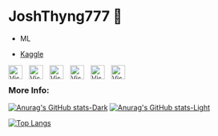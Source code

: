 # JoshThyng777 🎰

- ML

- [Kaggle](https://www.kaggle.com/joshthyng)

<img align="left" alt="Visual Studio Code" width="28px" src="https://cdn.jsdelivr.net/gh/devicons/devicon/icons/vscode/vscode-original.svg" style="padding-right:10px;" />
<img align="left" alt="Visual Studio Code" width="28px" src="https://cdn.jsdelivr.net/gh/devicons/devicon/icons/python/python-original.svg" style="padding-right:10px;" />
<img align="left" alt="Visual Studio Code" width="28px" src="https://cdn.jsdelivr.net/gh/devicons/devicon/icons/postgresql/postgresql-original.svg" style="padding-right:10px;" />

<img align="left" alt="Visual Studio Code" width="28px" src="https://cdn.jsdelivr.net/gh/devicons/devicon/icons/pandas/pandas-original.svg" style="padding-right:10px;" />

<img align="left" alt="Visual Studio Code" width="28px" src="https://cdn.jsdelivr.net/gh/devicons/devicon/icons/numpy/numpy-original.svg" style="padding-right:10px;" />

<img align="left" alt="Visual Studio Code" width="28px" src="https://cdn.jsdelivr.net/gh/devicons/devicon/icons/jupyter/jupyter-original-wordmark.svg" style="padding-right:10px;" />

<br>
<p> </p>

### More Info:

[![Anurag's GitHub stats-Dark](https://github-readme-stats.vercel.app/api?username=joshthyng777&hide=stars,prs&show_icons=true&theme=dark#gh-dark-mode-only)](https://github.com/anuraghazra/github-readme-stats#gh-dark-mode-only)
[![Anurag's GitHub stats-Light](https://github-readme-stats.vercel.app/api?username=joshthyng777&hide=stars,prs&show_icons=true&theme=default#gh-light-mode-only)](https://github.com/anuraghazra/github-readme-stats#gh-light-mode-only)


[![Top Langs](https://github-readme-stats.vercel.app/api/top-langs/?username=joshthyng777&layout=compact&hide=css,shell,mako,procfile,dockerfile)](https://github.com/anuraghazra/github-readme-stats)



